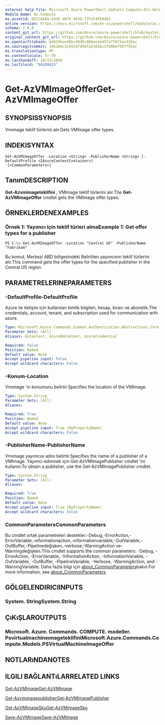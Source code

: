 ```yaml
---
external help file: Microsoft.Azure.PowerShell.Cmdlets.Compute.dll-Help.xml
Module Name: Az.Compute
ms.assetid: D2CCAEB4-E43E-4075-9436-77F2C4FE9463
online version: https://docs.microsoft.com/en-us/powershell/module/az.compute/get-azvmimageoffer
schema: 2.0.0
content_git_url: https://github.com/Azure/azure-powershell/blob/master/src/Compute/Compute/help/Get-AzVMImageOffer.md
original_content_git_url: https://github.com/Azure/azure-powershell/blob/master/src/Compute/Compute/help/Get-AzVMImageOffer.md
ms.openlocfilehash: bd434bae36bc48d5c06bee1ed5fa77673ac426ec
ms.sourcegitcommit: 1de2b6c3c99197958fa2101bc37680e7507f91ac
ms.translationtype: MT
ms.contentlocale: tr-TR
ms.lasthandoff: 10/13/2020
ms.locfileid: "94109815"
---
```

# <span data-ttu-id="db392-101">Get-AzVMImageOffer</span><span class="sxs-lookup"><span data-stu-id="db392-101">Get-AzVMImageOffer</span></span>

## <span data-ttu-id="db392-102">SYNOPSIS</span><span class="sxs-lookup"><span data-stu-id="db392-102">SYNOPSIS</span></span>
<span data-ttu-id="db392-103">Vmımage teklif türlerini alır.</span><span class="sxs-lookup"><span data-stu-id="db392-103">Gets VMImage offer types.</span></span>

## <span data-ttu-id="db392-104">INDEKI</span><span class="sxs-lookup"><span data-stu-id="db392-104">SYNTAX</span></span>

```
Get-AzVMImageOffer -Location <String> -PublisherName <String> [-DefaultProfile <IAzureContextContainer>]
 [<CommonParameters>]
```

## <span data-ttu-id="db392-105">Tanım</span><span class="sxs-lookup"><span data-stu-id="db392-105">DESCRIPTION</span></span>
<span data-ttu-id="db392-106">**Get-Azvmimageteklifini** , VMImage teklif türlerini alır.</span><span class="sxs-lookup"><span data-stu-id="db392-106">The **Get-AzVMImageOffer** cmdlet gets the VMImage offer types.</span></span>

## <span data-ttu-id="db392-107">ÖRNEKLERDEN</span><span class="sxs-lookup"><span data-stu-id="db392-107">EXAMPLES</span></span>

### <span data-ttu-id="db392-108">Örnek 1: Yayımcı için teklif türleri alma</span><span class="sxs-lookup"><span data-stu-id="db392-108">Example 1: Get offer types for a publisher</span></span>
```
PS C:\> Get-AzVMImageOffer -Location "Central US" -PublisherName "Fabrikam"
```

<span data-ttu-id="db392-109">Bu komut, Merkezi ABD bölgesindeki Belirtilen yayımcının teklif türlerini alır.</span><span class="sxs-lookup"><span data-stu-id="db392-109">This command gets the offer types for the specified publisher in the Central US region.</span></span>

## <span data-ttu-id="db392-110">PARAMETRELERINE</span><span class="sxs-lookup"><span data-stu-id="db392-110">PARAMETERS</span></span>

### <span data-ttu-id="db392-111">-DefaultProfile</span><span class="sxs-lookup"><span data-stu-id="db392-111">-DefaultProfile</span></span>
<span data-ttu-id="db392-112">Azure ile iletişim için kullanılan kimlik bilgileri, hesap, kiracı ve abonelik.</span><span class="sxs-lookup"><span data-stu-id="db392-112">The credentials, account, tenant, and subscription used for communication with azure.</span></span>

```yaml
Type: Microsoft.Azure.Commands.Common.Authentication.Abstractions.Core.IAzureContextContainer
Parameter Sets: (All)
Aliases: AzContext, AzureRmContext, AzureCredential

Required: False
Position: Named
Default value: None
Accept pipeline input: False
Accept wildcard characters: False
```

### <span data-ttu-id="db392-113">-Konum</span><span class="sxs-lookup"><span data-stu-id="db392-113">-Location</span></span>
<span data-ttu-id="db392-114">Vmımage 'ın konumunu belirtir.</span><span class="sxs-lookup"><span data-stu-id="db392-114">Specifies the location of the VMImage.</span></span>

```yaml
Type: System.String
Parameter Sets: (All)
Aliases:

Required: True
Position: Named
Default value: None
Accept pipeline input: True (ByPropertyName)
Accept wildcard characters: False
```

### <span data-ttu-id="db392-115">-PublisherName</span><span class="sxs-lookup"><span data-stu-id="db392-115">-PublisherName</span></span>
<span data-ttu-id="db392-116">Vmımage yayımcısı adını belirtir.</span><span class="sxs-lookup"><span data-stu-id="db392-116">Specifies the name of a publisher of a VMImage.</span></span>
<span data-ttu-id="db392-117">Yayımcı edinmek için Get-AzVMImagePublisher cmdlet 'ini kullanın.</span><span class="sxs-lookup"><span data-stu-id="db392-117">To obtain a publisher, use the Get-AzVMImagePublisher cmdlet.</span></span>

```yaml
Type: System.String
Parameter Sets: (All)
Aliases:

Required: True
Position: Named
Default value: None
Accept pipeline input: True (ByPropertyName)
Accept wildcard characters: False
```

### <span data-ttu-id="db392-118">CommonParameters</span><span class="sxs-lookup"><span data-stu-id="db392-118">CommonParameters</span></span>
<span data-ttu-id="db392-119">Bu cmdlet ortak parametreleri destekler:-Debug,-ErrorAction,-ErrorVariable,-ınformationaction,-ınformationvariable,-OutVariable,-OutBuffer,-Pipelinedeğişken,-verbose,-WarningAction ve-Warningdeğişken.</span><span class="sxs-lookup"><span data-stu-id="db392-119">This cmdlet supports the common parameters: -Debug, -ErrorAction, -ErrorVariable, -InformationAction, -InformationVariable, -OutVariable, -OutBuffer, -PipelineVariable, -Verbose, -WarningAction, and -WarningVariable.</span></span> <span data-ttu-id="db392-120">Daha fazla bilgi için [about_CommonParameters](http://go.microsoft.com/fwlink/?LinkID=113216)bakın.</span><span class="sxs-lookup"><span data-stu-id="db392-120">For more information, see [about_CommonParameters](http://go.microsoft.com/fwlink/?LinkID=113216).</span></span>

## <span data-ttu-id="db392-121">GÖLGELENDIRICI</span><span class="sxs-lookup"><span data-stu-id="db392-121">INPUTS</span></span>

### <span data-ttu-id="db392-122">System. String</span><span class="sxs-lookup"><span data-stu-id="db392-122">System.String</span></span>

## <span data-ttu-id="db392-123">ÇıKıŞLAR</span><span class="sxs-lookup"><span data-stu-id="db392-123">OUTPUTS</span></span>

### <span data-ttu-id="db392-124">Microsoft. Azure. Commands. COMPUTE. modeller. Psvirtualmachineımageteklifini</span><span class="sxs-lookup"><span data-stu-id="db392-124">Microsoft.Azure.Commands.Compute.Models.PSVirtualMachineImageOffer</span></span>

## <span data-ttu-id="db392-125">NOTLARıNDA</span><span class="sxs-lookup"><span data-stu-id="db392-125">NOTES</span></span>

## <span data-ttu-id="db392-126">ILGILI BAĞLANTıLAR</span><span class="sxs-lookup"><span data-stu-id="db392-126">RELATED LINKS</span></span>

[<span data-ttu-id="db392-127">Get-AzVMImage</span><span class="sxs-lookup"><span data-stu-id="db392-127">Get-AzVMImage</span></span>](./Get-AzVMImage.md)

[<span data-ttu-id="db392-128">Get-Azvmımagepublisher</span><span class="sxs-lookup"><span data-stu-id="db392-128">Get-AzVMImagePublisher</span></span>](./Get-AzVMImagePublisher.md)

[<span data-ttu-id="db392-129">Get-AzVMImageSku</span><span class="sxs-lookup"><span data-stu-id="db392-129">Get-AzVMImageSku</span></span>](./Get-AzVMImageSku.md)

[<span data-ttu-id="db392-130">Save-AzVMImage</span><span class="sxs-lookup"><span data-stu-id="db392-130">Save-AzVMImage</span></span>](./Save-AzVMImage.md)


